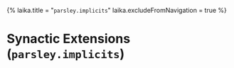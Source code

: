 {%
laika.title = "`parsley.implicits`"
laika.excludeFromNavigation = true
%}
# Synactic Extensions (`parsley.implicits`)
